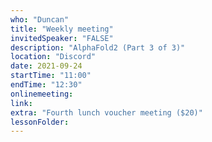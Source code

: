 ```yaml
---
who: "Duncan"
title: "Weekly meeting"
invitedSpeaker: "FALSE"
description: "AlphaFold2 (Part 3 of 3)"
location: "Discord"
date: 2021-09-24
startTime: "11:00"
endTime: "12:30"
onlinemeeting: 
link: 
extra: "Fourth lunch voucher meeting ($20)"
lessonFolder: 
---
```

